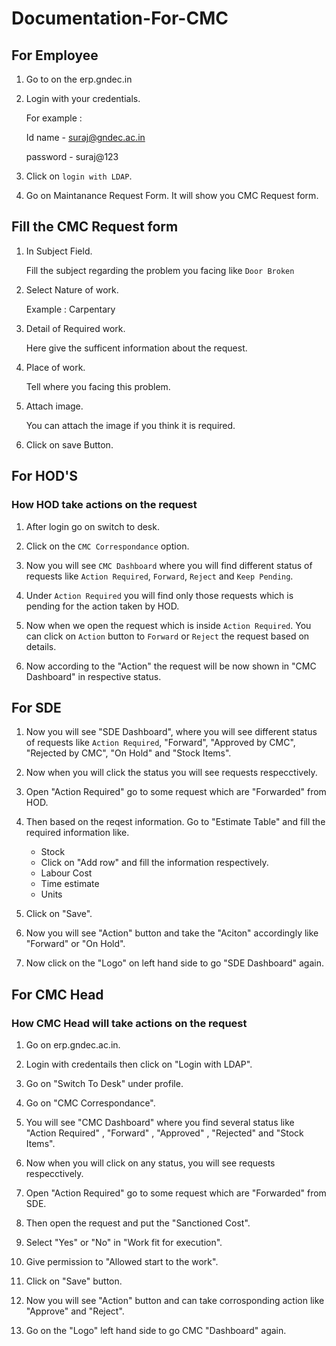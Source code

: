 # Documentation-For-CMC

## For Employee 

1. Go to on the erp.gndec.in

2. Login with your credentials.
   
   For example : 
   
   Id name - suraj@gndec.ac.in
   
   password - suraj@123 
   
4. Click on `login with LDAP`.

5. Go on Maintanance Request Form. It will show you CMC Request form.

## Fill the CMC Request form 

1. In Subject Field. 

   Fill the subject regarding the problem you facing like `Door Broken` 
   
2. Select Nature of work.
   
   Example : Carpentary 
   
3. Detail of Required work. 

   Here give the sufficent information about the request.
   
4. Place of work.
 
   Tell where you facing this problem.
   
5. Attach image.

   You can attach the image if you think it is required.
   
6. Click on save Button.


## For HOD'S


### How HOD take actions on the request

1. After login go on switch to desk.

2. Click on the `CMC Correspondance` option.

3. Now you will see `CMC Dashboard` where you will find different status of requests like `Action Required`, `Forward`, `Reject` and `Keep Pending`.

4. Under `Action Required` you will find only those requests which is pending for the action taken by HOD.

5. Now when we open the request which is inside `Action Required`. You can click on `Action` button to `Forward` or `Reject` the request based on  details.

6. Now according to the "Action" the request will be now shown in "CMC Dashboard" in respective status.


## For SDE

1. Now you will see "SDE Dashboard", where you will see different status of requests like `Action Required`, "Forward", "Approved by CMC", "Rejected by CMC", "On Hold" and "Stock Items".

2. Now when you will click the status you will see requests respecctively.

3. Open "Action Required" go to some request which are "Forwarded" from HOD.

4. Then based on the reqest information. Go to "Estimate Table" and fill the required information like.
   - Stock
   - Click on "Add row" and fill the information respectively.
   - Labour Cost
   - Time estimate
   - Units
   
10. Click on "Save".

11. Now you will see "Action" button and take the "Aciton" accordingly like "Forward" or "On Hold".

12. Now click on the "Logo" on left hand side to go "SDE Dashboard" again.

## For CMC Head

### How CMC Head will take actions on the request

1. Go on erp.gndec.ac.in.

2. Login with credentails then click on "Login with LDAP".

4. Go on "Switch To Desk" under profile.

5. Go on "CMC Correspondance".

3. You will see "CMC Dashboard" where you find several status like "Action Required" , "Forward" , "Approved" , "Rejected" and "Stock Items".

4. Now when you will click on any status, you will see requests respecctively.

5. Open "Action Required" go to some request which are "Forwarded" from SDE.

6.  Then open the request and put the "Sanctioned Cost".

7. Select "Yes" or "No" in "Work fit for execution".

8. Give permission to "Allowed start to the work".

9. Click on "Save" button.

10. Now you will see "Action" button and can take corrosponding action like "Approve" and "Reject".

11. Go on the "Logo" left hand side to go CMC "Dashboard" again.
